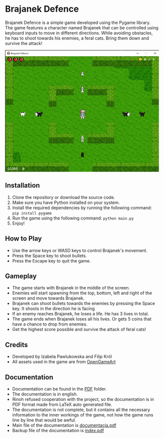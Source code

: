 # Brajanek Defence

Brajanek Defence is a simple game developed using the Pygame library. 
The game features a character named Brajanek that can be controlled using keyboard inputs to move in different directions. 
While avoiding obstacles, he has to shoot towards his enemies, a feral cats.
Bring them down and survive the attack!

![Brajanek Defence](assets/brajanek.jpg)

## Installation

1. Clone the repository or download the source code.
2. Make sure you have Python installed on your system.
3. Install the required dependencies by running the following command:
```pip install pygame```
4. Run the game using the following command:
```python main.py```
5. Enjoy!
## How to Play

- Use the arrow keys or WASD keys to control Brajanek's movement.
- Press the Space key to shoot bullets.
- Press the Escape key to quit the game.

## Gameplay

- The game starts with Brajanek in the middle of the screen.
- Enemies will start spawning from the top, bottom, left and right of the screen and move towards Brajanek.
- Brajanek can shoot bullets towards the enemies by pressing the Space key. It shoots in the direction he is facing
- If an enemy reaches Brajanek, he loses a life. He has 3 lives in total.
- The game ends when Brajanek loses all his lives. Or gets 5 coins that have a chance to drop from enemies.
- Get the highest score possible and survive the attack of feral cats!

## Credits

- Developed by Izabela Pawlukowska and Filip Król
- All assets used in the game are from [OpenGameArt](https://opengameart.org/)

## Documentation

- Documentation can be found in the [PDF](PDF%20DOKUMENTACJA) folder.
- The documentation is in english.
- Rinoh refused cooperation with the project, so the documentation is in PDF format made from LaTeX auto generated file.
- The documentation is not complete, but it contains all the necessary information to the inner workings of the game, not how the game runs line by line that would be awful.
- Main file of the documentation is [documentacja.pdf](PDF%20DOKUMENTACJA/documentacja.pdf)
- Backup file of the documentation is [index.pdf](PDF%20DOKUMENTACJA/index.pdf)


